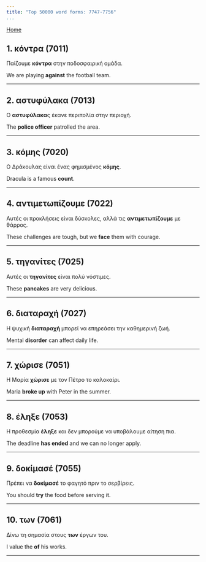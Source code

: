 ```yaml
---
title: "Top 50000 word forms: 7747-7756"
...
```


[Home](./) 

## 1. κόντρα (7011)

Παίζουμε **κόντρα** στην ποδοσφαιρική ομάδα.

We are playing **against** the football team.

---

## 2. αστυφύλακα (7013)

Ο **αστυφύλακα**ς έκανε περιπολία στην περιοχή.  

The **police officer** patrolled the area.

---

## 3. κόμης (7020)

Ο Δράκουλας είναι ένας φημισμένος **κόμης**.  

Dracula is a famous **count**.

---

## 4. αντιμετωπίζουμε (7022)

Αυτές οι προκλήσεις είναι δύσκολες, αλλά τις **αντιμετωπίζουμε** με θάρρος.  

These challenges are tough, but we **face** them with courage.

---

## 5. τηγανίτες (7025)

Αυτές οι **τηγανίτες** είναι πολύ νόστιμες.  

These **pancakes** are very delicious.

---

## 6. διαταραχή (7027)

Η ψυχική **διαταραχή** μπορεί να επηρεάσει την καθημερινή ζωή.  

Mental **disorder** can affect daily life.

---

## 7. χώρισε (7051)

Η Μαρία **χώρισε** με τον Πέτρο το καλοκαίρι.

Maria **broke up** with Peter in the summer.

---

## 8. έληξε (7053)

Η προθεσμία **έληξε** και δεν μπορούμε να υποβάλουμε αίτηση πια.  

The deadline **has ended** and we can no longer apply.

---

## 9. δοκίμασέ (7055)

Πρέπει να **δοκίμασέ** το φαγητό πριν το σερβίρεις.  

You should **try** the food before serving it.

---

## 10. τωv (7061)

Δίνω τη σημασία στους **τωv** έργων του.

I value the **of** his works.

---

